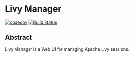 # Livy Manager
[![codecov](https://codecov.io/gh/kjmrknsn/livy-manager/branch/master/graph/badge.svg)](https://codecov.io/gh/kjmrknsn/livy-manager)
[![Build Status](https://travis-ci.org/kjmrknsn/livy-manager.svg?branch=master)](https://travis-ci.org/kjmrknsn/livy-manager)

## Abstract
Livy Manager is a Web UI for managing Apache Livy sessions.
